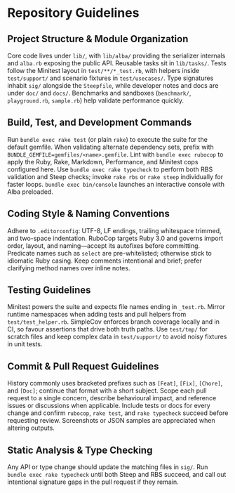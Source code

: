 # Repository Guidelines

## Project Structure & Module Organization
Core code lives under `lib/`, with `lib/alba/` providing the serializer internals and `alba.rb` exposing the public API. Reusable tasks sit in `lib/tasks/`. Tests follow the Minitest layout in `test/**/*_test.rb`, with helpers inside `test/support/` and scenario fixtures in `test/usecases/`. Type signatures inhabit `sig/` alongside the `Steepfile`, while developer notes and docs are under `doc/` and `docs/`. Benchmarks and sandboxes (`benchmark/`, `playground.rb`, `sample.rb`) help validate performance quickly.

## Build, Test, and Development Commands
Run `bundle exec rake test` (or plain `rake`) to execute the suite for the default gemfile. When validating alternate dependency sets, prefix with `BUNDLE_GEMFILE=gemfiles/<name>.gemfile`. Lint with `bundle exec rubocop` to apply the Ruby, Rake, Markdown, Performance, and Minitest cops configured here. Use `bundle exec rake typecheck` to perform both RBS validation and Steep checks; invoke `rake rbs` or `rake steep` individually for faster loops. `bundle exec bin/console` launches an interactive console with Alba preloaded.

## Coding Style & Naming Conventions
Adhere to `.editorconfig`: UTF-8, LF endings, trailing whitespace trimmed, and two-space indentation. RuboCop targets Ruby 3.0 and governs import order, layout, and naming—accept its autofixes before committing. Predicate names such as `select` are pre-whitelisted; otherwise stick to idiomatic Ruby casing. Keep comments intentional and brief; prefer clarifying method names over inline notes.

## Testing Guidelines
Minitest powers the suite and expects file names ending in `_test.rb`. Mirror runtime namespaces when adding tests and pull helpers from `test/test_helper.rb`. SimpleCov enforces branch coverage locally and in CI, so favour assertions that drive both truth paths. Use `test/tmp/` for scratch files and keep complex data in `test/support/` to avoid noisy fixtures in unit tests.

## Commit & Pull Request Guidelines
History commonly uses bracketed prefixes such as `[Feat]`, `[Fix]`, `[Chore]`, and `[Doc]`; continue that format with a short subject. Scope each pull request to a single concern, describe behavioural impact, and reference issues or discussions when applicable. Include tests or docs for every change and confirm `rubocop`, `rake test`, and `rake typecheck` succeed before requesting review. Screenshots or JSON samples are appreciated when altering outputs.

## Static Analysis & Type Checking
Any API or type change should update the matching files in `sig/`. Run `bundle exec rake typecheck` until both Steep and RBS succeed, and call out intentional signature gaps in the pull request if they remain.

